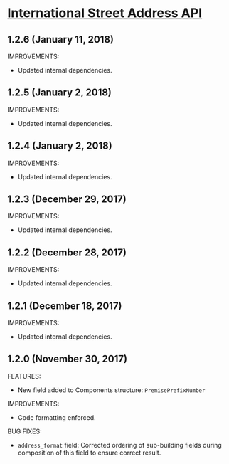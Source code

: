 # [International Street Address API](https://smartystreets.com/docs/local/international-street-api)


## 1.2.6 (January 11, 2018)

IMPROVEMENTS:

- Updated internal dependencies.


## 1.2.5 (January 2, 2018)

IMPROVEMENTS:

- Updated internal dependencies.


## 1.2.4 (January 2, 2018)

IMPROVEMENTS:

- Updated internal dependencies.


## 1.2.3 (December 29, 2017)

IMPROVEMENTS:

- Updated internal dependencies.


## 1.2.2 (December 28, 2017)

IMPROVEMENTS:

- Updated internal dependencies.


## 1.2.1 (December 18, 2017)

IMPROVEMENTS:

- Updated internal dependencies.


## 1.2.0 (November 30, 2017)

FEATURES:

- New field added to Components structure: `PremisePrefixNumber`

IMPROVEMENTS:

- Code formatting enforced.

BUG FIXES:

- `address_format` field: Corrected ordering of sub-building fields during composition of this field to ensure correct result.
